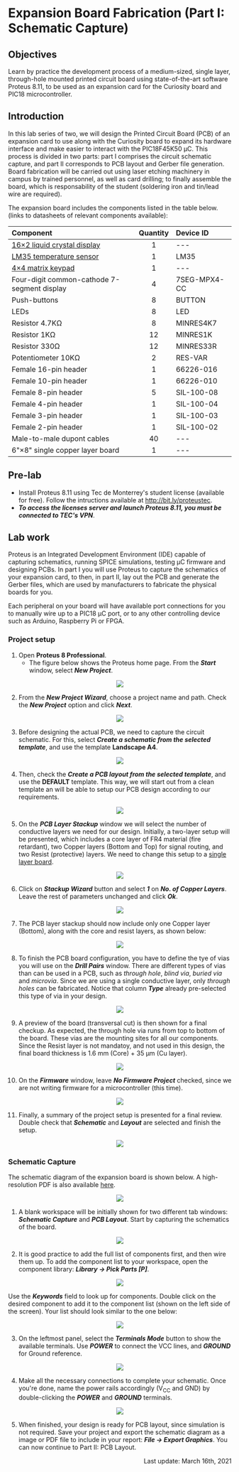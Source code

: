 # Expansion Board Fabrication (Part I: Schematic Capture)

## Objectives
Learn by practice the development process of a medium-sized, single layer, through-hole mounted printed circuit board using state-of-the-art software Proteus 8.11, to be used as an expansion card for the Curiosity board and PIC18 microcontroller. 

## Introduction 
In this lab series of two, we will design the Printed Circuit Board (PCB) of an expansion card to use along with the Curiosity board to expand its hardware interface and make easier to interact with the PIC18F45K50 &mu;C. This process is divided in two parts: part I comprises the circuit schematic capture, and part II corresponds to PCB layout and Gerber file generation. Board fabrication will be carried out using laser etching machinery in campus by trained personnel, as well as card drilling; to finally assemble the board, which is responsability of the student (soldering iron and tin/lead wire are required).

The expansion board includes the components listed in the table below. (links to datasheets of relevant components available):

<div align="center">

Component | Quantity | Device ID
:---   | :---: | :---
<a href="https://www.sparkfun.com/datasheets/LCD/HD44780.pdf" target="_blank">16×2 liquid crystal display</a> | 1 | ---
<a href="https://www.ti.com/lit/ds/symlink/lm35.pdf" target="_blank">LM35 temperature sensor</a>  | 1 | LM35
<a href="https://circuitdigest.com/microcontroller-projects/4x4-keypad-interfacing-with-pic16f877a" target="_blank">4×4 matrix keypad</a>    | 1 | ---
Four-digit common-cathode 7-segment display          | 4 | 7SEG-MPX4-CC
Push-buttons                | 8 | BUTTON
LEDs                        | 8 | LED
Resistor 4.7KΩ | 8  | MINRES4K7
Resistor 1KΩ   | 12 | MINRES1K
Resistor 330Ω  | 12 | MINRES33R
Potentiometer 10KΩ | 2 | RES-VAR
Female 16-pin header | 1 | 66226-016
Female 10-pin header | 1 | 66226-010
Female 8-pin header | 5 | SIL-100-08
Female 4-pin header | 1 | SIL-100-04
Female 3-pin header | 1 | SIL-100-03
Female 2-pin header | 1 | SIL-100-02
Male-to-male dupont cables | 40 | ---
6"×8" single copper layer board | 1 | ---

</div>

## Pre-lab 
* Install Proteus 8.11 using Tec de Monterrey's student license (available for free). Follow the intructions available at <a href="http://bit.ly/proteustec">http://bit.ly/proteustec</a>. 
* _**To access the licenses server and launch Proteus 8.11, you must be connected to TEC's VPN**_. 

## Lab work
Proteus is an Integrated Development Environment (IDE) capable of capturing schematics, running SPICE simulations, testing &mu;C firmware and designing PCBs. In part I you will use Proteus to capture the schematics of your expansion card, to then, in part II, lay out the PCB and generate the Gerber files, which are used by manufacturers to fabricate the physical boards for you.

Each peripheral on your board will have available port connections for you to manually wire up to a PIC18 &mu;C port, or to any other controlling device such as Arduino, Raspberry Pi or FPGA. 

### **Project setup**
1. Open __Proteus 8 Professional__. 
   * The figure below shows the Proteus home page. From the __*Start*__ window, select __*New Project*__. 
<p align="center">
  <img src="img/home_page.PNG">

2. From the __*New Project Wizard*__, choose a project name and path. Check the __*New Project*__ option and click __*Next*__. 
</p>
<p align="center">
  <img src="img/Start.PNG">
</p>

3. Before designing the actual PCB, we need to capture the circuit schematic. For this, select __*Create a schematic from the selected template*__, and use the template __Landscape A4__.
<p align="center">
  <img src="img/schematic_design.PNG">
</p>

4. Then, check the __*Create a PCB layout from the selected template*__, and use the __DEFAULT__ template. This way, we will start out from a clean template an will be able to setup our PCB design according to our requirements. 
<p align="center">
  <img src="img/PCB_layout.PNG">
</p>

5. On the __*PCB Layer Stackup*__ window we will select the number of conductive layers we need for our design. Initially, a two-layer setup will be presented, which includes a core layer of FR4 material (fire retardant), two Copper layers (Bottom and Top) for signal routing, and two Resist (protective) layers. We need to change this setup to a <u>single layer board</u>.
<p align="center">
  <img src="img/stackup_2l.PNG">
</p>

6. Click on __*Stackup Wizard*__ button and select __*1*__ on __*No. of Copper Layers*__. Leave the rest of parameters unchanged and click __*Ok*__.
<p align="center">
  <img src="img/stackup_wizard.PNG">
</p>

7. The PCB layer stackup should now include only one Copper layer (Bottom), along with the core and resist layers, as shown below:
<p align="center">
  <img src="img/stackup.PNG">
</p>

8. To finish the PCB board configuration, you have to define the tye of vias you will use on the _**Drill Pairs**_ window. There are different types of vias than can be used in a PCB, such as *through hole*, *blind via*, *buried via* and *microvia*. Since we are using a single conductive layer, only *through holes* can be fabricated. Notice that column __*Type*__ already pre-selected this type of via in your design. 
<p align="center">
  <img src="img/drill_pairs.PNG">
</p>

9. A preview of the board (transversal cut) is then shown for a final checkup. As expected, the through hole via runs from top to bottom of the board. These vias are the mounting sites for all our components. Since the Resist layer is not mandatoy, and not used in this design, the final board thickness is 1.6 mm (Core) + 35 &mu;m (Cu layer).
<p align="center">
  <img src="img/board_preview.PNG">
</p>

10. On the _**Firmware**_ window, leave __*No Firmware Project*__ checked, since we are not writing firmware for a microcontroller (this time).
<p align="center">
  <img src="img/firmware.PNG">
</p>

11. Finally, a summary of the project setup is presented for a final review. Double check that __*Schematic*__ and __*Layout*__ are selected and finish the setup. 
<p align="center">
  <img src="img/summary.PNG">
</p>

### **Schematic Capture**

The schematic diagram of the expansion board is shown below. A high-resolution PDF is also available [here](EXBOARD-PIC18.PDF). 
<p align="center">
  <img src="img/schematic_diagram.png">
</p>

1. A blank workspace will be initially shown for two different tab windows: __*Schematic Capture*__ and __*PCB Layout*__. Start by capturing the schematics of the board.
<p align="center">
  <img src="img/sch_cap_01.PNG">
</p>

2. It is good practice to add the full list of components first, and then wire them up. To add the component list to your workspace, open the component library: __*Library → Pick Parts [P]*__.
<p align="center">
  <img src="img/sch_cap_02.PNG">
</p>

Use the __*Keywords*__ field to look up for components. Double click on the desired component to add it to the component list (shown on the left side of the screen). Your list should look similar to the one below:
<p align="center">
  <img src="img/sch_cap_03.PNG">
</p>

3. On the leftmost panel, select the __*Terminals Mode*__ button to show the available terminals. Use __*POWER*__ to connect the VCC lines, and __*GROUND*__ for Ground reference.
<p align="center">
  <img src="img/sch_cap_04.PNG">
</p>

4. Make all the necessary connections to complete your schematic. Once you're done, name the power rails accordingly (V<sub>CC</sub> and GND) by double-clicking the __*POWER*__ and __*GROUND*__ terminals. 
<p align="center">
  <img src="img/sch_cap_05.PNG">
</p>

5. When finished, your design is ready for PCB layout, since simulation is not required. Save your project and export the schematic diagram as a image or PDF file to include in your report: __*File → Export Graphics*__. You can now continue to Part II: PCB Layout.

<p align="right">Last update: March 16th, 2021</p>